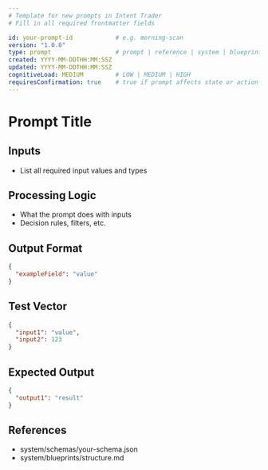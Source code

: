 ```yaml
---
# Template for new prompts in Intent Trader
# Fill in all required frontmatter fields

id: your-prompt-id            # e.g. morning-scan
version: "1.0.0"
type: prompt                  # prompt | reference | system | blueprint | etc.
created: YYYY-MM-DDTHH:MM:SSZ
updated: YYYY-MM-DDTHH:MM:SSZ
cognitiveLoad: MEDIUM         # LOW | MEDIUM | HIGH
requiresConfirmation: true    # true if prompt affects state or action
---
```


# Prompt Title

## Inputs
- List all required input values and types

## Processing Logic
- What the prompt does with inputs
- Decision rules, filters, etc.

## Output Format
```json
{
  "exampleField": "value"
}
```

## Test Vector
```json
{
  "input1": "value",
  "input2": 123
}
```

## Expected Output
```json
{
  "output1": "result"
}
```

## References
- system/schemas/your-schema.json
- system/blueprints/structure.md
